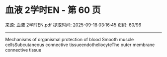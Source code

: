 # 血液 2学时EN - 第 60 页

来源: 血液 2学时EN.pdf
提取时间: 2025-09-18 03:16:45
页码: 60/96

---

Mechanisms of organismal protection of blood
Smooth muscle cellsSubcutaneous connective tissueendotheliocyteThe outer membrane connective tissue